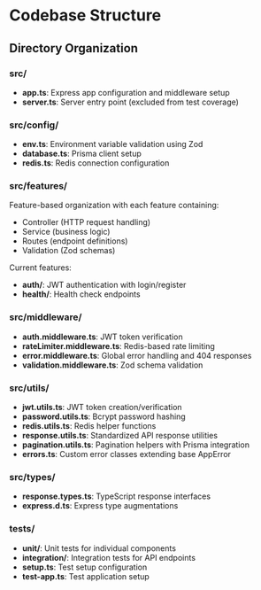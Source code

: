 # Codebase Structure

## Directory Organization

### src/
- **app.ts**: Express app configuration and middleware setup
- **server.ts**: Server entry point (excluded from test coverage)

### src/config/
- **env.ts**: Environment variable validation using Zod
- **database.ts**: Prisma client setup
- **redis.ts**: Redis connection configuration

### src/features/
Feature-based organization with each feature containing:
- Controller (HTTP request handling)
- Service (business logic)
- Routes (endpoint definitions)
- Validation (Zod schemas)

Current features:
- **auth/**: JWT authentication with login/register
- **health/**: Health check endpoints

### src/middleware/
- **auth.middleware.ts**: JWT token verification
- **rateLimiter.middleware.ts**: Redis-based rate limiting
- **error.middleware.ts**: Global error handling and 404 responses
- **validation.middleware.ts**: Zod schema validation

### src/utils/
- **jwt.utils.ts**: JWT token creation/verification
- **password.utils.ts**: Bcrypt password hashing
- **redis.utils.ts**: Redis helper functions
- **response.utils.ts**: Standardized API response utilities
- **pagination.utils.ts**: Pagination helpers with Prisma integration
- **errors.ts**: Custom error classes extending base AppError

### src/types/
- **response.types.ts**: TypeScript response interfaces
- **express.d.ts**: Express type augmentations

### tests/
- **unit/**: Unit tests for individual components
- **integration/**: Integration tests for API endpoints
- **setup.ts**: Test setup configuration
- **test-app.ts**: Test application setup
